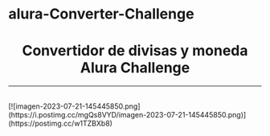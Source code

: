 # alura-Converter-Challenge
<h1 align="center">Convertidor de divisas y moneda Alura Challenge</h1>
<hr>
<br>
[![imagen-2023-07-21-145445850.png](https://i.postimg.cc/mgQs8VYD/imagen-2023-07-21-145445850.png)](https://postimg.cc/w1TZBXb8)
